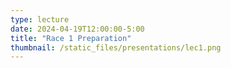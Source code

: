 ```yaml
---
type: lecture
date: 2024-04-19T12:00:00-5:00
title: "Race 1 Preparation"
thumbnail: /static_files/presentations/lec1.png
---
```

